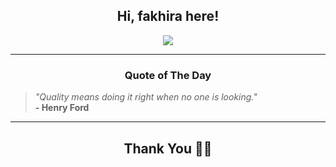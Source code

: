 <h2 align="center"> Hi, fakhira here!</h2>

<p align="center">
<a href="https://github.com/fakhiralkda" alt="github streak"><img src="https://dvst-streak.herokuapp.com/?user=fakhiralkda&theme=tokyonight&fire=DD472C"></a>
</p>

<hr>
<h3 align="center">Quote of The Day</h3>
<p align="center">
<blockquote>
<i>"Quality means doing it right when no one is looking."</i>
<br>
<b>- Henry Ford</b>
</blockquote>
</p>


<hr>
<h2 align="center">Thank You 🙏🏼</h2>
